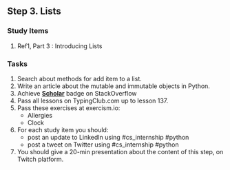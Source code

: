 ## Step 3. Lists

### Study Items
  1. Ref1, Part 3 : Introducing Lists

### Tasks

 1. Search about methods for add item to a list.
 2. Write an article about the mutable and immutable objects in Python.
 3. Achieve [**Scholar**](https://stackoverflow.com/help/badges/10/scholar) badge on StackOverflow
 4. Pass all lessons on TypingClub.com up to lesson 137.
 5. Pass these exercises at exercism.io:
    - Allergies
    - Clock
 6. For each study item you should:  
     - post an update to LinkedIn using #cs_internship #python  
     - post a tweet on Twitter using #cs_internship #python
 7. You should give a 20-min presentation about the content of this step, on Twitch platform.
